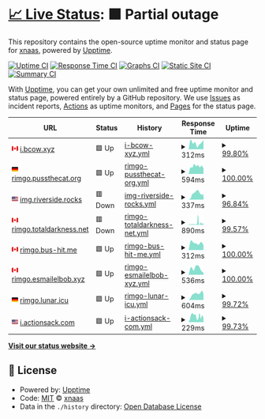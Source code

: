 # [📈 Live Status](https://xnaas.github.io/rimgo-instances): <!--live status--> **🟧 Partial outage**

This repository contains the open-source uptime monitor and status page for [xnaas](https://xnaas.info/), powered by [Upptime](https://github.com/upptime/upptime).

[![Uptime CI](https://github.com/xnaas/rimgo-instances/workflows/Uptime%20CI/badge.svg)](https://github.com/xnaas/rimgo-instances/actions?query=workflow%3A%22Uptime+CI%22)
[![Response Time CI](https://github.com/xnaas/rimgo-instances/workflows/Response%20Time%20CI/badge.svg)](https://github.com/xnaas/rimgo-instances/actions?query=workflow%3A%22Response+Time+CI%22)
[![Graphs CI](https://github.com/xnaas/rimgo-instances/workflows/Graphs%20CI/badge.svg)](https://github.com/xnaas/rimgo-instances/actions?query=workflow%3A%22Graphs+CI%22)
[![Static Site CI](https://github.com/xnaas/rimgo-instances/workflows/Static%20Site%20CI/badge.svg)](https://github.com/xnaas/rimgo-instances/actions?query=workflow%3A%22Static+Site+CI%22)
[![Summary CI](https://github.com/xnaas/rimgo-instances/workflows/Summary%20CI/badge.svg)](https://github.com/xnaas/rimgo-instances/actions?query=workflow%3A%22Summary+CI%22)

With [Upptime](https://upptime.js.org), you can get your own unlimited and free uptime monitor and status page, powered entirely by a GitHub repository. We use [Issues](https://github.com/xnaas/rimgo-instances/issues) as incident reports, [Actions](https://github.com/xnaas/rimgo-instances/actions) as uptime monitors, and [Pages](https://xnaas.github.io/rimgo-instances) for the status page.

<!--start: status pages-->
<!-- This summary is generated by Upptime (https://github.com/upptime/upptime) -->
<!-- Do not edit this manually, your changes will be overwritten -->
<!-- prettier-ignore -->
| URL | Status | History | Response Time | Uptime |
| --- | ------ | ------- | ------------- | ------ |
| <img alt="" src="https://raw.githubusercontent.com/kreativekorp/vexillo/master/artwork/vexillo/pvb160/ca.png" height="13"> [i.bcow.xyz](https://i.bcow.xyz) | 🟩 Up | [i-bcow-xyz.yml](https://github.com/xnaas/rimgo-instances/commits/HEAD/history/i-bcow-xyz.yml) | <details><summary><img alt="Response time graph" src="./graphs/i-bcow-xyz/response-time-week.png" height="20"> 312ms</summary><br><a href="https://xnaas.github.io/rimgo-instances/history/i-bcow-xyz"><img alt="Response time 507" src="https://img.shields.io/endpoint?url=https%3A%2F%2Fraw.githubusercontent.com%2Fxnaas%2Frimgo-instances%2FHEAD%2Fapi%2Fi-bcow-xyz%2Fresponse-time.json"></a><br><a href="https://xnaas.github.io/rimgo-instances/history/i-bcow-xyz"><img alt="24-hour response time 454" src="https://img.shields.io/endpoint?url=https%3A%2F%2Fraw.githubusercontent.com%2Fxnaas%2Frimgo-instances%2FHEAD%2Fapi%2Fi-bcow-xyz%2Fresponse-time-day.json"></a><br><a href="https://xnaas.github.io/rimgo-instances/history/i-bcow-xyz"><img alt="7-day response time 312" src="https://img.shields.io/endpoint?url=https%3A%2F%2Fraw.githubusercontent.com%2Fxnaas%2Frimgo-instances%2FHEAD%2Fapi%2Fi-bcow-xyz%2Fresponse-time-week.json"></a><br><a href="https://xnaas.github.io/rimgo-instances/history/i-bcow-xyz"><img alt="30-day response time 769" src="https://img.shields.io/endpoint?url=https%3A%2F%2Fraw.githubusercontent.com%2Fxnaas%2Frimgo-instances%2FHEAD%2Fapi%2Fi-bcow-xyz%2Fresponse-time-month.json"></a><br><a href="https://xnaas.github.io/rimgo-instances/history/i-bcow-xyz"><img alt="1-year response time 507" src="https://img.shields.io/endpoint?url=https%3A%2F%2Fraw.githubusercontent.com%2Fxnaas%2Frimgo-instances%2FHEAD%2Fapi%2Fi-bcow-xyz%2Fresponse-time-year.json"></a></details> | <details><summary><a href="https://xnaas.github.io/rimgo-instances/history/i-bcow-xyz">99.80%</a></summary><a href="https://xnaas.github.io/rimgo-instances/history/i-bcow-xyz"><img alt="All-time uptime 99.93%" src="https://img.shields.io/endpoint?url=https%3A%2F%2Fraw.githubusercontent.com%2Fxnaas%2Frimgo-instances%2FHEAD%2Fapi%2Fi-bcow-xyz%2Fuptime.json"></a><br><a href="https://xnaas.github.io/rimgo-instances/history/i-bcow-xyz"><img alt="24-hour uptime 100.00%" src="https://img.shields.io/endpoint?url=https%3A%2F%2Fraw.githubusercontent.com%2Fxnaas%2Frimgo-instances%2FHEAD%2Fapi%2Fi-bcow-xyz%2Fuptime-day.json"></a><br><a href="https://xnaas.github.io/rimgo-instances/history/i-bcow-xyz"><img alt="7-day uptime 99.80%" src="https://img.shields.io/endpoint?url=https%3A%2F%2Fraw.githubusercontent.com%2Fxnaas%2Frimgo-instances%2FHEAD%2Fapi%2Fi-bcow-xyz%2Fuptime-week.json"></a><br><a href="https://xnaas.github.io/rimgo-instances/history/i-bcow-xyz"><img alt="30-day uptime 99.95%" src="https://img.shields.io/endpoint?url=https%3A%2F%2Fraw.githubusercontent.com%2Fxnaas%2Frimgo-instances%2FHEAD%2Fapi%2Fi-bcow-xyz%2Fuptime-month.json"></a><br><a href="https://xnaas.github.io/rimgo-instances/history/i-bcow-xyz"><img alt="1-year uptime 99.93%" src="https://img.shields.io/endpoint?url=https%3A%2F%2Fraw.githubusercontent.com%2Fxnaas%2Frimgo-instances%2FHEAD%2Fapi%2Fi-bcow-xyz%2Fuptime-year.json"></a></details>
| <img alt="" src="https://raw.githubusercontent.com/kreativekorp/vexillo/master/artwork/vexillo/pvb160/de.png" height="13"> [rimgo.pussthecat.org](https://rimgo.pussthecat.org) | 🟩 Up | [rimgo-pussthecat-org.yml](https://github.com/xnaas/rimgo-instances/commits/HEAD/history/rimgo-pussthecat-org.yml) | <details><summary><img alt="Response time graph" src="./graphs/rimgo-pussthecat-org/response-time-week.png" height="20"> 594ms</summary><br><a href="https://xnaas.github.io/rimgo-instances/history/rimgo-pussthecat-org"><img alt="Response time 573" src="https://img.shields.io/endpoint?url=https%3A%2F%2Fraw.githubusercontent.com%2Fxnaas%2Frimgo-instances%2FHEAD%2Fapi%2Frimgo-pussthecat-org%2Fresponse-time.json"></a><br><a href="https://xnaas.github.io/rimgo-instances/history/rimgo-pussthecat-org"><img alt="24-hour response time 439" src="https://img.shields.io/endpoint?url=https%3A%2F%2Fraw.githubusercontent.com%2Fxnaas%2Frimgo-instances%2FHEAD%2Fapi%2Frimgo-pussthecat-org%2Fresponse-time-day.json"></a><br><a href="https://xnaas.github.io/rimgo-instances/history/rimgo-pussthecat-org"><img alt="7-day response time 594" src="https://img.shields.io/endpoint?url=https%3A%2F%2Fraw.githubusercontent.com%2Fxnaas%2Frimgo-instances%2FHEAD%2Fapi%2Frimgo-pussthecat-org%2Fresponse-time-week.json"></a><br><a href="https://xnaas.github.io/rimgo-instances/history/rimgo-pussthecat-org"><img alt="30-day response time 587" src="https://img.shields.io/endpoint?url=https%3A%2F%2Fraw.githubusercontent.com%2Fxnaas%2Frimgo-instances%2FHEAD%2Fapi%2Frimgo-pussthecat-org%2Fresponse-time-month.json"></a><br><a href="https://xnaas.github.io/rimgo-instances/history/rimgo-pussthecat-org"><img alt="1-year response time 573" src="https://img.shields.io/endpoint?url=https%3A%2F%2Fraw.githubusercontent.com%2Fxnaas%2Frimgo-instances%2FHEAD%2Fapi%2Frimgo-pussthecat-org%2Fresponse-time-year.json"></a></details> | <details><summary><a href="https://xnaas.github.io/rimgo-instances/history/rimgo-pussthecat-org">100.00%</a></summary><a href="https://xnaas.github.io/rimgo-instances/history/rimgo-pussthecat-org"><img alt="All-time uptime 99.31%" src="https://img.shields.io/endpoint?url=https%3A%2F%2Fraw.githubusercontent.com%2Fxnaas%2Frimgo-instances%2FHEAD%2Fapi%2Frimgo-pussthecat-org%2Fuptime.json"></a><br><a href="https://xnaas.github.io/rimgo-instances/history/rimgo-pussthecat-org"><img alt="24-hour uptime 100.00%" src="https://img.shields.io/endpoint?url=https%3A%2F%2Fraw.githubusercontent.com%2Fxnaas%2Frimgo-instances%2FHEAD%2Fapi%2Frimgo-pussthecat-org%2Fuptime-day.json"></a><br><a href="https://xnaas.github.io/rimgo-instances/history/rimgo-pussthecat-org"><img alt="7-day uptime 100.00%" src="https://img.shields.io/endpoint?url=https%3A%2F%2Fraw.githubusercontent.com%2Fxnaas%2Frimgo-instances%2FHEAD%2Fapi%2Frimgo-pussthecat-org%2Fuptime-week.json"></a><br><a href="https://xnaas.github.io/rimgo-instances/history/rimgo-pussthecat-org"><img alt="30-day uptime 99.80%" src="https://img.shields.io/endpoint?url=https%3A%2F%2Fraw.githubusercontent.com%2Fxnaas%2Frimgo-instances%2FHEAD%2Fapi%2Frimgo-pussthecat-org%2Fuptime-month.json"></a><br><a href="https://xnaas.github.io/rimgo-instances/history/rimgo-pussthecat-org"><img alt="1-year uptime 99.31%" src="https://img.shields.io/endpoint?url=https%3A%2F%2Fraw.githubusercontent.com%2Fxnaas%2Frimgo-instances%2FHEAD%2Fapi%2Frimgo-pussthecat-org%2Fuptime-year.json"></a></details>
| <img alt="" src="https://raw.githubusercontent.com/kreativekorp/vexillo/master/artwork/vexillo/pvb160/us.png" height="13"> [img.riverside.rocks](https://img.riverside.rocks) | 🟥 Down | [img-riverside-rocks.yml](https://github.com/xnaas/rimgo-instances/commits/HEAD/history/img-riverside-rocks.yml) | <details><summary><img alt="Response time graph" src="./graphs/img-riverside-rocks/response-time-week.png" height="20"> 337ms</summary><br><a href="https://xnaas.github.io/rimgo-instances/history/img-riverside-rocks"><img alt="Response time 437" src="https://img.shields.io/endpoint?url=https%3A%2F%2Fraw.githubusercontent.com%2Fxnaas%2Frimgo-instances%2FHEAD%2Fapi%2Fimg-riverside-rocks%2Fresponse-time.json"></a><br><a href="https://xnaas.github.io/rimgo-instances/history/img-riverside-rocks"><img alt="24-hour response time 243" src="https://img.shields.io/endpoint?url=https%3A%2F%2Fraw.githubusercontent.com%2Fxnaas%2Frimgo-instances%2FHEAD%2Fapi%2Fimg-riverside-rocks%2Fresponse-time-day.json"></a><br><a href="https://xnaas.github.io/rimgo-instances/history/img-riverside-rocks"><img alt="7-day response time 337" src="https://img.shields.io/endpoint?url=https%3A%2F%2Fraw.githubusercontent.com%2Fxnaas%2Frimgo-instances%2FHEAD%2Fapi%2Fimg-riverside-rocks%2Fresponse-time-week.json"></a><br><a href="https://xnaas.github.io/rimgo-instances/history/img-riverside-rocks"><img alt="30-day response time 682" src="https://img.shields.io/endpoint?url=https%3A%2F%2Fraw.githubusercontent.com%2Fxnaas%2Frimgo-instances%2FHEAD%2Fapi%2Fimg-riverside-rocks%2Fresponse-time-month.json"></a><br><a href="https://xnaas.github.io/rimgo-instances/history/img-riverside-rocks"><img alt="1-year response time 437" src="https://img.shields.io/endpoint?url=https%3A%2F%2Fraw.githubusercontent.com%2Fxnaas%2Frimgo-instances%2FHEAD%2Fapi%2Fimg-riverside-rocks%2Fresponse-time-year.json"></a></details> | <details><summary><a href="https://xnaas.github.io/rimgo-instances/history/img-riverside-rocks">96.84%</a></summary><a href="https://xnaas.github.io/rimgo-instances/history/img-riverside-rocks"><img alt="All-time uptime 99.65%" src="https://img.shields.io/endpoint?url=https%3A%2F%2Fraw.githubusercontent.com%2Fxnaas%2Frimgo-instances%2FHEAD%2Fapi%2Fimg-riverside-rocks%2Fuptime.json"></a><br><a href="https://xnaas.github.io/rimgo-instances/history/img-riverside-rocks"><img alt="24-hour uptime 79.44%" src="https://img.shields.io/endpoint?url=https%3A%2F%2Fraw.githubusercontent.com%2Fxnaas%2Frimgo-instances%2FHEAD%2Fapi%2Fimg-riverside-rocks%2Fuptime-day.json"></a><br><a href="https://xnaas.github.io/rimgo-instances/history/img-riverside-rocks"><img alt="7-day uptime 96.84%" src="https://img.shields.io/endpoint?url=https%3A%2F%2Fraw.githubusercontent.com%2Fxnaas%2Frimgo-instances%2FHEAD%2Fapi%2Fimg-riverside-rocks%2Fuptime-week.json"></a><br><a href="https://xnaas.github.io/rimgo-instances/history/img-riverside-rocks"><img alt="30-day uptime 99.23%" src="https://img.shields.io/endpoint?url=https%3A%2F%2Fraw.githubusercontent.com%2Fxnaas%2Frimgo-instances%2FHEAD%2Fapi%2Fimg-riverside-rocks%2Fuptime-month.json"></a><br><a href="https://xnaas.github.io/rimgo-instances/history/img-riverside-rocks"><img alt="1-year uptime 99.65%" src="https://img.shields.io/endpoint?url=https%3A%2F%2Fraw.githubusercontent.com%2Fxnaas%2Frimgo-instances%2FHEAD%2Fapi%2Fimg-riverside-rocks%2Fuptime-year.json"></a></details>
| <img alt="" src="https://raw.githubusercontent.com/kreativekorp/vexillo/master/artwork/vexillo/pvb160/ca.png" height="13"> [rimgo.totaldarkness.net](https://rimgo.totaldarkness.net) | 🟥 Down | [rimgo-totaldarkness-net.yml](https://github.com/xnaas/rimgo-instances/commits/HEAD/history/rimgo-totaldarkness-net.yml) | <details><summary><img alt="Response time graph" src="./graphs/rimgo-totaldarkness-net/response-time-week.png" height="20"> 890ms</summary><br><a href="https://xnaas.github.io/rimgo-instances/history/rimgo-totaldarkness-net"><img alt="Response time 1508" src="https://img.shields.io/endpoint?url=https%3A%2F%2Fraw.githubusercontent.com%2Fxnaas%2Frimgo-instances%2FHEAD%2Fapi%2Frimgo-totaldarkness-net%2Fresponse-time.json"></a><br><a href="https://xnaas.github.io/rimgo-instances/history/rimgo-totaldarkness-net"><img alt="24-hour response time 592" src="https://img.shields.io/endpoint?url=https%3A%2F%2Fraw.githubusercontent.com%2Fxnaas%2Frimgo-instances%2FHEAD%2Fapi%2Frimgo-totaldarkness-net%2Fresponse-time-day.json"></a><br><a href="https://xnaas.github.io/rimgo-instances/history/rimgo-totaldarkness-net"><img alt="7-day response time 890" src="https://img.shields.io/endpoint?url=https%3A%2F%2Fraw.githubusercontent.com%2Fxnaas%2Frimgo-instances%2FHEAD%2Fapi%2Frimgo-totaldarkness-net%2Fresponse-time-week.json"></a><br><a href="https://xnaas.github.io/rimgo-instances/history/rimgo-totaldarkness-net"><img alt="30-day response time 1700" src="https://img.shields.io/endpoint?url=https%3A%2F%2Fraw.githubusercontent.com%2Fxnaas%2Frimgo-instances%2FHEAD%2Fapi%2Frimgo-totaldarkness-net%2Fresponse-time-month.json"></a><br><a href="https://xnaas.github.io/rimgo-instances/history/rimgo-totaldarkness-net"><img alt="1-year response time 1508" src="https://img.shields.io/endpoint?url=https%3A%2F%2Fraw.githubusercontent.com%2Fxnaas%2Frimgo-instances%2FHEAD%2Fapi%2Frimgo-totaldarkness-net%2Fresponse-time-year.json"></a></details> | <details><summary><a href="https://xnaas.github.io/rimgo-instances/history/rimgo-totaldarkness-net">99.57%</a></summary><a href="https://xnaas.github.io/rimgo-instances/history/rimgo-totaldarkness-net"><img alt="All-time uptime 99.34%" src="https://img.shields.io/endpoint?url=https%3A%2F%2Fraw.githubusercontent.com%2Fxnaas%2Frimgo-instances%2FHEAD%2Fapi%2Frimgo-totaldarkness-net%2Fuptime.json"></a><br><a href="https://xnaas.github.io/rimgo-instances/history/rimgo-totaldarkness-net"><img alt="24-hour uptime 98.76%" src="https://img.shields.io/endpoint?url=https%3A%2F%2Fraw.githubusercontent.com%2Fxnaas%2Frimgo-instances%2FHEAD%2Fapi%2Frimgo-totaldarkness-net%2Fuptime-day.json"></a><br><a href="https://xnaas.github.io/rimgo-instances/history/rimgo-totaldarkness-net"><img alt="7-day uptime 99.57%" src="https://img.shields.io/endpoint?url=https%3A%2F%2Fraw.githubusercontent.com%2Fxnaas%2Frimgo-instances%2FHEAD%2Fapi%2Frimgo-totaldarkness-net%2Fuptime-week.json"></a><br><a href="https://xnaas.github.io/rimgo-instances/history/rimgo-totaldarkness-net"><img alt="30-day uptime 99.18%" src="https://img.shields.io/endpoint?url=https%3A%2F%2Fraw.githubusercontent.com%2Fxnaas%2Frimgo-instances%2FHEAD%2Fapi%2Frimgo-totaldarkness-net%2Fuptime-month.json"></a><br><a href="https://xnaas.github.io/rimgo-instances/history/rimgo-totaldarkness-net"><img alt="1-year uptime 99.34%" src="https://img.shields.io/endpoint?url=https%3A%2F%2Fraw.githubusercontent.com%2Fxnaas%2Frimgo-instances%2FHEAD%2Fapi%2Frimgo-totaldarkness-net%2Fuptime-year.json"></a></details>
| <img alt="" src="https://raw.githubusercontent.com/kreativekorp/vexillo/master/artwork/vexillo/pvb160/ca.png" height="13"> [rimgo.bus-hit.me](https://rimgo.bus-hit.me) | 🟩 Up | [rimgo-bus-hit-me.yml](https://github.com/xnaas/rimgo-instances/commits/HEAD/history/rimgo-bus-hit-me.yml) | <details><summary><img alt="Response time graph" src="./graphs/rimgo-bus-hit-me/response-time-week.png" height="20"> 312ms</summary><br><a href="https://xnaas.github.io/rimgo-instances/history/rimgo-bus-hit-me"><img alt="Response time 291" src="https://img.shields.io/endpoint?url=https%3A%2F%2Fraw.githubusercontent.com%2Fxnaas%2Frimgo-instances%2FHEAD%2Fapi%2Frimgo-bus-hit-me%2Fresponse-time.json"></a><br><a href="https://xnaas.github.io/rimgo-instances/history/rimgo-bus-hit-me"><img alt="24-hour response time 224" src="https://img.shields.io/endpoint?url=https%3A%2F%2Fraw.githubusercontent.com%2Fxnaas%2Frimgo-instances%2FHEAD%2Fapi%2Frimgo-bus-hit-me%2Fresponse-time-day.json"></a><br><a href="https://xnaas.github.io/rimgo-instances/history/rimgo-bus-hit-me"><img alt="7-day response time 312" src="https://img.shields.io/endpoint?url=https%3A%2F%2Fraw.githubusercontent.com%2Fxnaas%2Frimgo-instances%2FHEAD%2Fapi%2Frimgo-bus-hit-me%2Fresponse-time-week.json"></a><br><a href="https://xnaas.github.io/rimgo-instances/history/rimgo-bus-hit-me"><img alt="30-day response time 288" src="https://img.shields.io/endpoint?url=https%3A%2F%2Fraw.githubusercontent.com%2Fxnaas%2Frimgo-instances%2FHEAD%2Fapi%2Frimgo-bus-hit-me%2Fresponse-time-month.json"></a><br><a href="https://xnaas.github.io/rimgo-instances/history/rimgo-bus-hit-me"><img alt="1-year response time 291" src="https://img.shields.io/endpoint?url=https%3A%2F%2Fraw.githubusercontent.com%2Fxnaas%2Frimgo-instances%2FHEAD%2Fapi%2Frimgo-bus-hit-me%2Fresponse-time-year.json"></a></details> | <details><summary><a href="https://xnaas.github.io/rimgo-instances/history/rimgo-bus-hit-me">100.00%</a></summary><a href="https://xnaas.github.io/rimgo-instances/history/rimgo-bus-hit-me"><img alt="All-time uptime 100.00%" src="https://img.shields.io/endpoint?url=https%3A%2F%2Fraw.githubusercontent.com%2Fxnaas%2Frimgo-instances%2FHEAD%2Fapi%2Frimgo-bus-hit-me%2Fuptime.json"></a><br><a href="https://xnaas.github.io/rimgo-instances/history/rimgo-bus-hit-me"><img alt="24-hour uptime 100.00%" src="https://img.shields.io/endpoint?url=https%3A%2F%2Fraw.githubusercontent.com%2Fxnaas%2Frimgo-instances%2FHEAD%2Fapi%2Frimgo-bus-hit-me%2Fuptime-day.json"></a><br><a href="https://xnaas.github.io/rimgo-instances/history/rimgo-bus-hit-me"><img alt="7-day uptime 100.00%" src="https://img.shields.io/endpoint?url=https%3A%2F%2Fraw.githubusercontent.com%2Fxnaas%2Frimgo-instances%2FHEAD%2Fapi%2Frimgo-bus-hit-me%2Fuptime-week.json"></a><br><a href="https://xnaas.github.io/rimgo-instances/history/rimgo-bus-hit-me"><img alt="30-day uptime 100.00%" src="https://img.shields.io/endpoint?url=https%3A%2F%2Fraw.githubusercontent.com%2Fxnaas%2Frimgo-instances%2FHEAD%2Fapi%2Frimgo-bus-hit-me%2Fuptime-month.json"></a><br><a href="https://xnaas.github.io/rimgo-instances/history/rimgo-bus-hit-me"><img alt="1-year uptime 100.00%" src="https://img.shields.io/endpoint?url=https%3A%2F%2Fraw.githubusercontent.com%2Fxnaas%2Frimgo-instances%2FHEAD%2Fapi%2Frimgo-bus-hit-me%2Fuptime-year.json"></a></details>
| <img alt="" src="https://raw.githubusercontent.com/kreativekorp/vexillo/master/artwork/vexillo/pvb160/ca.png" height="13"> [rimgo.esmailelbob.xyz](https://rimgo.esmailelbob.xyz) | 🟩 Up | [rimgo-esmailelbob-xyz.yml](https://github.com/xnaas/rimgo-instances/commits/HEAD/history/rimgo-esmailelbob-xyz.yml) | <details><summary><img alt="Response time graph" src="./graphs/rimgo-esmailelbob-xyz/response-time-week.png" height="20"> 536ms</summary><br><a href="https://xnaas.github.io/rimgo-instances/history/rimgo-esmailelbob-xyz"><img alt="Response time 367" src="https://img.shields.io/endpoint?url=https%3A%2F%2Fraw.githubusercontent.com%2Fxnaas%2Frimgo-instances%2FHEAD%2Fapi%2Frimgo-esmailelbob-xyz%2Fresponse-time.json"></a><br><a href="https://xnaas.github.io/rimgo-instances/history/rimgo-esmailelbob-xyz"><img alt="24-hour response time 169" src="https://img.shields.io/endpoint?url=https%3A%2F%2Fraw.githubusercontent.com%2Fxnaas%2Frimgo-instances%2FHEAD%2Fapi%2Frimgo-esmailelbob-xyz%2Fresponse-time-day.json"></a><br><a href="https://xnaas.github.io/rimgo-instances/history/rimgo-esmailelbob-xyz"><img alt="7-day response time 536" src="https://img.shields.io/endpoint?url=https%3A%2F%2Fraw.githubusercontent.com%2Fxnaas%2Frimgo-instances%2FHEAD%2Fapi%2Frimgo-esmailelbob-xyz%2Fresponse-time-week.json"></a><br><a href="https://xnaas.github.io/rimgo-instances/history/rimgo-esmailelbob-xyz"><img alt="30-day response time 451" src="https://img.shields.io/endpoint?url=https%3A%2F%2Fraw.githubusercontent.com%2Fxnaas%2Frimgo-instances%2FHEAD%2Fapi%2Frimgo-esmailelbob-xyz%2Fresponse-time-month.json"></a><br><a href="https://xnaas.github.io/rimgo-instances/history/rimgo-esmailelbob-xyz"><img alt="1-year response time 367" src="https://img.shields.io/endpoint?url=https%3A%2F%2Fraw.githubusercontent.com%2Fxnaas%2Frimgo-instances%2FHEAD%2Fapi%2Frimgo-esmailelbob-xyz%2Fresponse-time-year.json"></a></details> | <details><summary><a href="https://xnaas.github.io/rimgo-instances/history/rimgo-esmailelbob-xyz">100.00%</a></summary><a href="https://xnaas.github.io/rimgo-instances/history/rimgo-esmailelbob-xyz"><img alt="All-time uptime 97.19%" src="https://img.shields.io/endpoint?url=https%3A%2F%2Fraw.githubusercontent.com%2Fxnaas%2Frimgo-instances%2FHEAD%2Fapi%2Frimgo-esmailelbob-xyz%2Fuptime.json"></a><br><a href="https://xnaas.github.io/rimgo-instances/history/rimgo-esmailelbob-xyz"><img alt="24-hour uptime 100.00%" src="https://img.shields.io/endpoint?url=https%3A%2F%2Fraw.githubusercontent.com%2Fxnaas%2Frimgo-instances%2FHEAD%2Fapi%2Frimgo-esmailelbob-xyz%2Fuptime-day.json"></a><br><a href="https://xnaas.github.io/rimgo-instances/history/rimgo-esmailelbob-xyz"><img alt="7-day uptime 100.00%" src="https://img.shields.io/endpoint?url=https%3A%2F%2Fraw.githubusercontent.com%2Fxnaas%2Frimgo-instances%2FHEAD%2Fapi%2Frimgo-esmailelbob-xyz%2Fuptime-week.json"></a><br><a href="https://xnaas.github.io/rimgo-instances/history/rimgo-esmailelbob-xyz"><img alt="30-day uptime 99.95%" src="https://img.shields.io/endpoint?url=https%3A%2F%2Fraw.githubusercontent.com%2Fxnaas%2Frimgo-instances%2FHEAD%2Fapi%2Frimgo-esmailelbob-xyz%2Fuptime-month.json"></a><br><a href="https://xnaas.github.io/rimgo-instances/history/rimgo-esmailelbob-xyz"><img alt="1-year uptime 97.19%" src="https://img.shields.io/endpoint?url=https%3A%2F%2Fraw.githubusercontent.com%2Fxnaas%2Frimgo-instances%2FHEAD%2Fapi%2Frimgo-esmailelbob-xyz%2Fuptime-year.json"></a></details>
| <img alt="" src="https://raw.githubusercontent.com/kreativekorp/vexillo/master/artwork/vexillo/pvb160/de.png" height="13"> [rimgo.lunar.icu](https://rimgo.lunar.icu) | 🟩 Up | [rimgo-lunar-icu.yml](https://github.com/xnaas/rimgo-instances/commits/HEAD/history/rimgo-lunar-icu.yml) | <details><summary><img alt="Response time graph" src="./graphs/rimgo-lunar-icu/response-time-week.png" height="20"> 604ms</summary><br><a href="https://xnaas.github.io/rimgo-instances/history/rimgo-lunar-icu"><img alt="Response time 854" src="https://img.shields.io/endpoint?url=https%3A%2F%2Fraw.githubusercontent.com%2Fxnaas%2Frimgo-instances%2FHEAD%2Fapi%2Frimgo-lunar-icu%2Fresponse-time.json"></a><br><a href="https://xnaas.github.io/rimgo-instances/history/rimgo-lunar-icu"><img alt="24-hour response time 546" src="https://img.shields.io/endpoint?url=https%3A%2F%2Fraw.githubusercontent.com%2Fxnaas%2Frimgo-instances%2FHEAD%2Fapi%2Frimgo-lunar-icu%2Fresponse-time-day.json"></a><br><a href="https://xnaas.github.io/rimgo-instances/history/rimgo-lunar-icu"><img alt="7-day response time 604" src="https://img.shields.io/endpoint?url=https%3A%2F%2Fraw.githubusercontent.com%2Fxnaas%2Frimgo-instances%2FHEAD%2Fapi%2Frimgo-lunar-icu%2Fresponse-time-week.json"></a><br><a href="https://xnaas.github.io/rimgo-instances/history/rimgo-lunar-icu"><img alt="30-day response time 497" src="https://img.shields.io/endpoint?url=https%3A%2F%2Fraw.githubusercontent.com%2Fxnaas%2Frimgo-instances%2FHEAD%2Fapi%2Frimgo-lunar-icu%2Fresponse-time-month.json"></a><br><a href="https://xnaas.github.io/rimgo-instances/history/rimgo-lunar-icu"><img alt="1-year response time 854" src="https://img.shields.io/endpoint?url=https%3A%2F%2Fraw.githubusercontent.com%2Fxnaas%2Frimgo-instances%2FHEAD%2Fapi%2Frimgo-lunar-icu%2Fresponse-time-year.json"></a></details> | <details><summary><a href="https://xnaas.github.io/rimgo-instances/history/rimgo-lunar-icu">99.72%</a></summary><a href="https://xnaas.github.io/rimgo-instances/history/rimgo-lunar-icu"><img alt="All-time uptime 99.13%" src="https://img.shields.io/endpoint?url=https%3A%2F%2Fraw.githubusercontent.com%2Fxnaas%2Frimgo-instances%2FHEAD%2Fapi%2Frimgo-lunar-icu%2Fuptime.json"></a><br><a href="https://xnaas.github.io/rimgo-instances/history/rimgo-lunar-icu"><img alt="24-hour uptime 100.00%" src="https://img.shields.io/endpoint?url=https%3A%2F%2Fraw.githubusercontent.com%2Fxnaas%2Frimgo-instances%2FHEAD%2Fapi%2Frimgo-lunar-icu%2Fuptime-day.json"></a><br><a href="https://xnaas.github.io/rimgo-instances/history/rimgo-lunar-icu"><img alt="7-day uptime 99.72%" src="https://img.shields.io/endpoint?url=https%3A%2F%2Fraw.githubusercontent.com%2Fxnaas%2Frimgo-instances%2FHEAD%2Fapi%2Frimgo-lunar-icu%2Fuptime-week.json"></a><br><a href="https://xnaas.github.io/rimgo-instances/history/rimgo-lunar-icu"><img alt="30-day uptime 99.90%" src="https://img.shields.io/endpoint?url=https%3A%2F%2Fraw.githubusercontent.com%2Fxnaas%2Frimgo-instances%2FHEAD%2Fapi%2Frimgo-lunar-icu%2Fuptime-month.json"></a><br><a href="https://xnaas.github.io/rimgo-instances/history/rimgo-lunar-icu"><img alt="1-year uptime 99.13%" src="https://img.shields.io/endpoint?url=https%3A%2F%2Fraw.githubusercontent.com%2Fxnaas%2Frimgo-instances%2FHEAD%2Fapi%2Frimgo-lunar-icu%2Fuptime-year.json"></a></details>
| <img alt="" src="https://raw.githubusercontent.com/kreativekorp/vexillo/master/artwork/vexillo/pvb160/us.png" height="13"> [i.actionsack.com](https://i.actionsack.com) | 🟩 Up | [i-actionsack-com.yml](https://github.com/xnaas/rimgo-instances/commits/HEAD/history/i-actionsack-com.yml) | <details><summary><img alt="Response time graph" src="./graphs/i-actionsack-com/response-time-week.png" height="20"> 229ms</summary><br><a href="https://xnaas.github.io/rimgo-instances/history/i-actionsack-com"><img alt="Response time 249" src="https://img.shields.io/endpoint?url=https%3A%2F%2Fraw.githubusercontent.com%2Fxnaas%2Frimgo-instances%2FHEAD%2Fapi%2Fi-actionsack-com%2Fresponse-time.json"></a><br><a href="https://xnaas.github.io/rimgo-instances/history/i-actionsack-com"><img alt="24-hour response time 157" src="https://img.shields.io/endpoint?url=https%3A%2F%2Fraw.githubusercontent.com%2Fxnaas%2Frimgo-instances%2FHEAD%2Fapi%2Fi-actionsack-com%2Fresponse-time-day.json"></a><br><a href="https://xnaas.github.io/rimgo-instances/history/i-actionsack-com"><img alt="7-day response time 229" src="https://img.shields.io/endpoint?url=https%3A%2F%2Fraw.githubusercontent.com%2Fxnaas%2Frimgo-instances%2FHEAD%2Fapi%2Fi-actionsack-com%2Fresponse-time-week.json"></a><br><a href="https://xnaas.github.io/rimgo-instances/history/i-actionsack-com"><img alt="30-day response time 243" src="https://img.shields.io/endpoint?url=https%3A%2F%2Fraw.githubusercontent.com%2Fxnaas%2Frimgo-instances%2FHEAD%2Fapi%2Fi-actionsack-com%2Fresponse-time-month.json"></a><br><a href="https://xnaas.github.io/rimgo-instances/history/i-actionsack-com"><img alt="1-year response time 249" src="https://img.shields.io/endpoint?url=https%3A%2F%2Fraw.githubusercontent.com%2Fxnaas%2Frimgo-instances%2FHEAD%2Fapi%2Fi-actionsack-com%2Fresponse-time-year.json"></a></details> | <details><summary><a href="https://xnaas.github.io/rimgo-instances/history/i-actionsack-com">99.73%</a></summary><a href="https://xnaas.github.io/rimgo-instances/history/i-actionsack-com"><img alt="All-time uptime 99.58%" src="https://img.shields.io/endpoint?url=https%3A%2F%2Fraw.githubusercontent.com%2Fxnaas%2Frimgo-instances%2FHEAD%2Fapi%2Fi-actionsack-com%2Fuptime.json"></a><br><a href="https://xnaas.github.io/rimgo-instances/history/i-actionsack-com"><img alt="24-hour uptime 100.00%" src="https://img.shields.io/endpoint?url=https%3A%2F%2Fraw.githubusercontent.com%2Fxnaas%2Frimgo-instances%2FHEAD%2Fapi%2Fi-actionsack-com%2Fuptime-day.json"></a><br><a href="https://xnaas.github.io/rimgo-instances/history/i-actionsack-com"><img alt="7-day uptime 99.73%" src="https://img.shields.io/endpoint?url=https%3A%2F%2Fraw.githubusercontent.com%2Fxnaas%2Frimgo-instances%2FHEAD%2Fapi%2Fi-actionsack-com%2Fuptime-week.json"></a><br><a href="https://xnaas.github.io/rimgo-instances/history/i-actionsack-com"><img alt="30-day uptime 99.39%" src="https://img.shields.io/endpoint?url=https%3A%2F%2Fraw.githubusercontent.com%2Fxnaas%2Frimgo-instances%2FHEAD%2Fapi%2Fi-actionsack-com%2Fuptime-month.json"></a><br><a href="https://xnaas.github.io/rimgo-instances/history/i-actionsack-com"><img alt="1-year uptime 99.58%" src="https://img.shields.io/endpoint?url=https%3A%2F%2Fraw.githubusercontent.com%2Fxnaas%2Frimgo-instances%2FHEAD%2Fapi%2Fi-actionsack-com%2Fuptime-year.json"></a></details>

<!--end: status pages-->

[**Visit our status website →**](https://xnaas.github.io/rimgo-instances)

## 📄 License

- Powered by: [Upptime](https://github.com/upptime/upptime)
- Code: [MIT](./LICENSE) © [xnaas](https://xnaas.info/)
- Data in the `./history` directory: [Open Database License](https://opendatacommons.org/licenses/odbl/1-0/)
